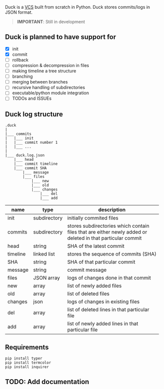 Duck is a [VCS](https://en.wikipedia.org/wiki/Version_control) built from scratch in Python. Duck stores commits/logs in JSON format. 

> **IMPORTANT**: Still in development

## Duck is planned to have support for
- [x] init
- [x] commit
- [ ] rollback 
- [ ] compression & decompression in files
- [ ] making timeline a tree structure
- [ ] branching
- [ ] merging between branches
- [ ] recursive handling of subdirectories
- [ ] executable/python module integration
- [ ] TODOs and ISSUEs

## Duck log structure
```
.duck
|
|___ commits
|   |___ init
|   |___ commit number 1
|   |___ ...
|
|___ duck.log.json
    |___ head
    |___ commit timeline
    |___ commit SHA
    	|___ message
    	|___ files
            |___ new
            |___ old
            |___ changes
            	|___ del
            	|___ add
```
| name         | type         | description                                                                                                |
| ------------ | ------------ | ---------------------------------------------------------------------------------------------------------- |
| init         | subdirectory | initially commited files                                                                                   |
| commits      | subdirectory | stores subdirectories which contain files that are either newly added or deleted in that particular commit |
| head         | string       | SHA of the latest commit                                                                                   |
| timeline     | linked list  | stores the sequence of commits (SHA)                                                                       |
| SHA          | string       | SHA of that particular commit                                                                              |
| message      | string       | commit message                                                                                             |
| files        | JSON array   | logs of changes done in that commit                                                                        |
| new          | array        |  list of newly added files                                                                                 |
| old          | array        | list of deleted files                                                                                      |
| changes      | json         |  logs of changes in existing files                                                                         |
| del          | array        | list of deleted lines in that particular file                                                              |
| add          | array        | list of newly added lines in that particular file                                                          |

## Requirements
``` console
pip install typer
pip install termcolor
pip install inquirer
```

## TODO: Add documentation